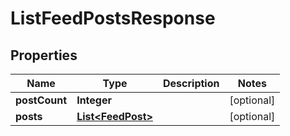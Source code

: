 
# ListFeedPostsResponse

## Properties
Name | Type | Description | Notes
------------ | ------------- | ------------- | -------------
**postCount** | **Integer** |  |  [optional]
**posts** | [**List&lt;FeedPost&gt;**](FeedPost.md) |  |  [optional]



